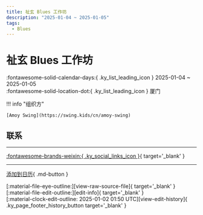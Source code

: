 ```yaml
---
title: 祉玄 Blues 工作坊
description: "2025-01-04 ~ 2025-01-05"
tags:
  - Blues
---
```


# 祉玄 Blues 工作坊 

:fontawesome-solid-calendar-days:{ .ky_list_leading_icon } 2025-01-04 ~ 2025-01-05  
:fontawesome-solid-location-dot:{ .ky_list_leading_icon } 厦门  

!!! info "组织方"

    [Amoy Swing](https://swing.kids/cn/amoy-swing)  

## 联系


---

 [:fontawesome-brands-weixin:{ .ky_social_links_icon }](https://mp.weixin.qq.com/s/Ul0Ix967_5zI4D6WLC7UDg){ target='_blank' }

---

[添加到日历](https://swing.news/ics/zh-Hans/2025/cn/-blues--2025.ics){ .md-button }

<div class="ky_page_footer" markdown>
<div class="ky_page_footer_trailing" markdown="span">
[:material-file-eye-outline:][view-raw-source-file]{ target='_blank' }
[:material-file-edit-outline:][edit-info]{ target='_blank' }
</div>
<div class="ky_page_footer_leading" markdown="span">
[:material-clock-edit-outline: 2025-01-02 01:50 UTC][view-edit-history]{ .ky_page_footer_history_button target='_blank' }
</div>
</div>

[view-raw-source-file]: https://github.com/swingdance/events/blob/main/2025/cn/-blues--2025.json "查看原始源文件"
[edit-info]: https://github.com/swingdance/events/issues/new?assignees=&labels=update+event&projects=&template=03-update_entity.yml&title=%5B2025%2Fcn%5D%20%E7%A5%89%E7%8E%84%20Blues%20%E5%B7%A5%E4%BD%9C%E5%9D%8A&region=cn&year=2025&id=-blues--2025&name=%E7%A5%89%E7%8E%84%20Blues%20%E5%B7%A5%E4%BD%9C%E5%9D%8A&org_id=amoy-swing "编辑信息"

[view-edit-history]: https://github.com/swingdance/events/commits/main/2025/cn/-blues--2025.json "查看编辑历史"
